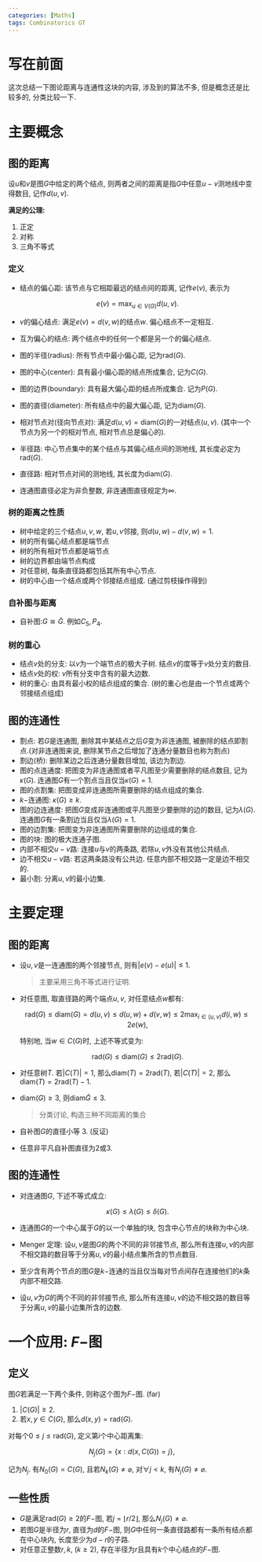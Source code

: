```yaml
---
categories: [Maths]
tags: Combinatorics GT
---
```


# 写在前面

这次总结一下图论距离与连通性这块的内容, 涉及到的算法不多, 但是概念还是比较多的, 分类比较一下.

# 主要概念

## 图的距离

设$u$和$v$是图$G$中给定的两个结点, 则两者之间的距离是指$G$中任意$u-v$测地线中变得数目, 记作$d(u, v)$.

**满足的公理:**

1.  正定
2.  对称
3.  三角不等式

### 定义

- 结点的偏心距: 该节点与它相距最远的结点间的距离, 记作$e(v)$, 表示为

  $$
  e(v)=\max_{u\in V(G)}d(u,v).
  $$

- $v$的偏心结点: 满足$e(v)=d(v,w)$的结点$w$. 偏心结点不一定相互.

- 互为偏心的结点: 两个结点中的任何一个都是另一个的偏心结点.

- 图的半径(radius): 所有节点中最小偏心距, 记为$\mathrm{rad}{(G)}$.

- 图的中心(center): 具有最小偏心距的结点所成集合, 记为$C(G)$.

- 图的边界(boundary): 具有最大偏心距的结点所成集合. 记为$P(G)$.

- 图的直径(diameter): 所有结点中的最大偏心距, 记为$\mathrm{diam}(G)$.

- 相对节点对(径向节点对): 满足$d(u,v)=\text{diam}(G)$的一对结点$(u,v)$. (其中一个节点为另一个的相对节点, 相对节点总是偏心的).

- 半径路: 中心节点集中的某个结点与其偏心结点间的测地线, 其长度必定为$\text{rad}(G)$.

- 直径路: 相对节点对间的测地线, 其长度为$\text{diam}(G)$.

- 连通图直径必定为非负整数, 非连通图直径规定为$\infty$.

### 树的距离之性质

- 树中给定的三个结点$u,v,w$, 若$u,v$邻接, 则$d(u,w)-d(v,w)=1$.
- 树的所有偏心结点都是端节点
- 树的所有相对节点都是端节点
- 树的边界都由端节点构成
- 对任意树, 每条直径路都包括其所有中心节点.
- 树的中心由一个结点或两个邻接结点组成. (通过剪枝操作得到)

### 自补图与距离

- 自补图:$G\cong\widetilde{G}$. 例如$C_5,P_4$.

### 树的重心

- 结点$v$处的分支: 以$v$为一个端节点的极大子树. 结点$v$的度等于$v$处分支的数目.
- 结点$v$处的权: $v$所有分支中含有的最大边数.
- 树的重心: 由具有最小权的结点组成的集合. (树的重心也是由一个节点或两个邻接结点组成)

## 图的连通性

- 割点: 若$G$是连通图, 删除其中某结点之后$G$变为非连通图, 被删除的结点即割点.(对非连通图来说, 删除某节点之后增加了连通分量数目也称为割点)
- 割边(桥): 删除某边之后连通分量数目增加, 该边为割边.
- 图的点连通度: 把图变为非连通图或者平凡图至少需要删除的结点数目, 记为$\kappa(G)$. 连通图$G$有一个割点当且仅当$\kappa(G)=1$.
- 图的点割集: 把图变成非连通图所需要删除的结点组成的集合.
- $k-$连通图: $\kappa(G)\geq k$.
- 图的边连通度: 把图$G$变成非连通图或平凡图至少要删除的边的数目, 记为$\lambda(G)$. 连通图$G$有一条割边当且仅当$\lambda(G)=1$.
- 图的边割集: 把图变为非连通图所需要删除的边组成的集合.
- 图的块: 图的极大连通子图.
- 内部不相交$u-v$路: 连接$u$与$v$的两条路, 若除$u,v$外没有其他公共结点.
- 边不相交$u-v$路: 若这两条路没有公共边. 任意内部不相交路一定是边不相交的.
- 最小割: 分离$u,v$的最小边集.

# 主要定理

## 图的距离

- 设$u,v$是一连通图的两个邻接节点, 则有$|e(v)-e(u)|\leq1$.

  > 主要采用三角不等式进行证明.

- 对任意图, 取直径路的两个端点$u,v$, 对任意结点$w$都有:

  $$
  \text{rad}(G)\leq \text{diam}(G)=d(u,v)\leq d(u,w)+d(v,w)\leq2\max_{i\in(u,v)}d(i,w)\leq2e(w),
  $$

  特别地, 当$w\in C(G)$时, 上述不等式变为:

  $$
  \text{rad}(G)\leq\text{diam}(G)\leq2\text{rad}(G).
  $$

- 对任意树$T$. 若$|C(T)|=1$, 那么$\text{diam}(T)=2\text{rad}(T)$, 若$|C(T)|=2$, 那么$\text{diam}(T)=2\text{rad}(T)-1$.

- $\text{diam}(G)\geq3$, 则$\text{diam}\widetilde G\leq3$.

  > 分类讨论, 构造三种不同距离的集合

- 自补图$G$的直径小等 3. (反证)

- 任意非平凡自补图直径为$2$或$3$.

## 图的连通性

- 对连通图$G$, 下述不等式成立:

  $$
  \kappa(G)\leq\lambda(G)\leq \delta(G).
  $$

- 连通图$G$的一个中心属于$G$的以一个单独的块, 包含中心节点的块称为中心块.

- Menger 定理: 设$u,v$是图$G$的两个不同的非邻接节点, 那么所有连接$u,v$的内部不相交路的数目等于分离$u,v$的最小结点集所含的节点数目.

- 至少含有两个节点的图$G$是$k-$连通的当且仅当每对节点间存在连接他们的$k$条内部不相交路.

- 设$u,v$为$G$的两个不同的非邻接节点, 那么所有连接$u,v$的边不相交路的数目等于分离$u,v$的最小边集所含的边数.

# 一个应用: $F-$图

## 定义

图$G$若满足一下两个条件, 则称这个图为$F-$图. (far)

1.  $|C(G)|\geq2$.
2.  若$x,y\in C(G)$, 那么$d(x,y)=\text{rad}(G)$.

对每个$0\leq j\leq \text{rad}(G)$, 定义第$i$个中心距离集:

$$
N_j(G)=\{x:d\big(x,C(G)\big)=j\},
$$

记为$N_j$. 有$N_0(G)=C(G)$, 且若$N_k(G)\ne\varnothing$, 对$\forall j<k$, 有$N_j(G)\ne\varnothing$.

## 一些性质

- $G$是满足$\text{rad}(G)\geq2$的$F-$图, 若$j=\lfloor r/2\rfloor$, 那么$N_j(G)\ne \varnothing$.
- 若图$G$是半径为$r$, 直径为$d$的$F-$图, 则$G$中任何一条直径路都有一条所有结点都在中心块内, 长度至少为$d-r$的子路.
- 对任意正整数$r,k$, $(k\geq2)$, 存在半径为$r$且具有$k$个中心结点的$F-$图.
